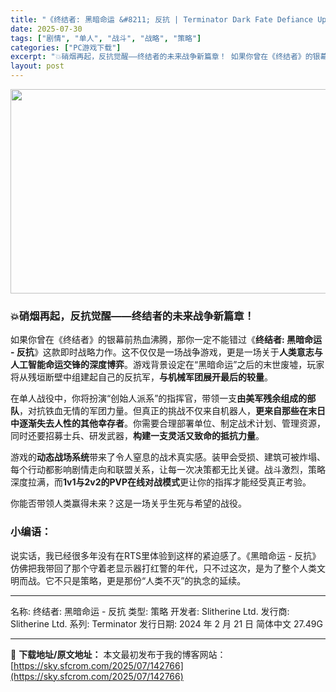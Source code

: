 ```yaml
---
title: "《终结者: 黑暗命运 &#8211; 反抗 | Terminator Dark Fate Defiance Uprising | 中文》战术与人性的极限对决"
date: 2025-07-30
tags: ["剧情", "单人", "战斗", "战略", "策略"]
categories: ["PC游戏下载"]
excerpt: "💥硝烟再起，反抗觉醒——终结者的未来战争新篇章！ 如果你曾在《终结者》的银幕前热血沸腾，那你一定不能错过《终结者: 黑暗命运 - 反抗》这款即时战略力作。这不仅仅是一场战争游戏，更是一场关于人类意志与人工智能命运交锋的深度博弈。游戏背景设定在“黑暗命运”之后的末世废墟，玩家将从残垣断壁中组建起自己的&hellip;"
layout: post
---
```


<img class="aligncenter size-full wp-image-142767" src="https://sky.sfcrom.com/wp-content/uploads/2025/07/2025073000305952.webp" alt="" width="700" height="327" />
<h3><strong>💥硝烟再起，反抗觉醒——终结者的未来战争新篇章！</strong></h3>
如果你曾在《终结者》的银幕前热血沸腾，那你一定不能错过《<strong>终结者: 黑暗命运 - 反抗</strong>》这款即时战略力作。这不仅仅是一场战争游戏，更是一场关于<strong>人类意志与人工智能命运交锋的深度博弈</strong>。游戏背景设定在“黑暗命运”之后的末世废墟，玩家将从残垣断壁中组建起自己的反抗军，<strong>与机械军团展开最后的较量</strong>。

在单人战役中，你将扮演“创始人派系”的指挥官，带领一支<strong>由美军残余组成的部队</strong>，对抗铁血无情的军团力量。但真正的挑战不仅来自机器人，<strong>更来自那些在末日中逐渐失去人性的其他幸存者</strong>。你需要合理部署单位、制定战术计划、管理资源，同时还要招募士兵、研发武器，<strong>构建一支灵活又致命的抵抗力量</strong>。

游戏的<strong>动态战场系统</strong>带来了令人窒息的战术真实感。装甲会受损、建筑可被炸塌、每个行动都影响剧情走向和联盟关系，让每一次决策都无比关键。战斗激烈，策略深度拉满，而<strong>1v1与2v2的PVP在线对战模式</strong>更让你的指挥才能经受真正考验。

你能否带领人类赢得未来？这是一场关乎生死与希望的战役。
<h3><strong>小编语：</strong></h3>
说实话，我已经很多年没有在RTS里体验到这样的紧迫感了。《黑暗命运 - 反抗》仿佛把我带回了那个守着老显示器打红警的年代，只不过这次，是为了整个人类文明而战。它不只是策略，更是那份“人类不灭”的执念的延续。

<hr />

名称: 终结者: 黑暗命运 - 反抗
类型: 策略
开发者: Slitherine Ltd.
发行商: Slitherine Ltd.
系列: Terminator
发行日期: 2024 年 2 月 21 日
简体中文
27.49G

---
📖 **下载地址/原文地址：** 本文最初发布于我的博客网站：[https://sky.sfcrom.com/2025/07/142766](https://sky.sfcrom.com/2025/07/142766)
